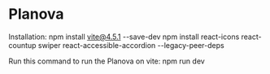 # Planova
Installation:
    npm install vite@4.5.1 --save-dev
    npm install react-icons react-countup swiper react-accessible-accordion --legacy-peer-deps
    
Run this command to run the Planova on vite:
    npm run dev
